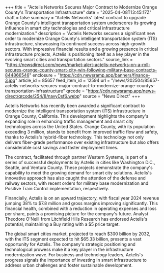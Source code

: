 +++
title = "Actelis Networks Secures Major Contract to Modernize Orange County's Transportation Infrastructure"
date = "2025-04-08T13:45:17Z"
draft = false
summary = "Actelis Networks' latest contract to upgrade Orange County's intelligent transportation system underscores its growing influence in smart city technologies and critical infrastructure modernization."
description = "Actelis Networks secures a significant new order to modernize Orange County's intelligent transportation system (ITS) infrastructure, showcasing its continued success across high-growth sectors. With impressive financial results and a growing presence in critical infrastructure projects, Actelis is positioning itself as a key player in the evolving smart cities and transportation sectors."
source_link = "https://newsdirect.com/news/market-alert-actelis-networks-on-a-roll-secures-orange-county-smart-city-win-following-military-base-contracts-844866546"
enclosure = "https://cdn.newsramp.app/banners/finance-3.jpg"
article_id = 85657
feed_item_id = 12594
url = "/news/202504/85657-actelis-networks-secures-major-contract-to-modernize-orange-countys-transportation-infrastructure"
qrcode = "https://cdn.newsramp.app/news-direct/qrcode/254/8/navyDsf6.webp"
source = "News Direct"
+++

<p>Actelis Networks has recently been awarded a significant contract to modernize the intelligent transportation system (ITS) infrastructure in Orange County, California. This development highlights the company's expanding role in enhancing traffic management and smart city technologies across the United States. Orange County, with its population exceeding 3 million, stands to benefit from improved traffic flow and safety, thanks to Actelis's hybrid-fiber technology. This technology not only delivers fiber-grade performance over existing infrastructure but also offers considerable cost savings and faster deployment times.</p><p>The contract, facilitated through partner Western Systems, is part of a series of successful deployments by Actelis in cities like Washington D.C., Seattle, and Ventura County. These projects demonstrate the company's capability to meet the growing demand for smart city solutions. Actelis's innovative approach has also caught the attention of the defense and railway sectors, with recent orders for military base modernization and Positive Train Control implementation, respectively.</p><p>Financially, Actelis is on an upward trajectory, with fiscal year 2024 revenue jumping 38% to $7.8 million and gross margins improving significantly. This financial health, combined with a reduction in operating expenses and loss per share, paints a promising picture for the company's future. Analyst Theodore O'Neill from Litchfield Hills Research has endorsed Actelis's potential, maintaining a Buy rating with a $5 price target.</p><p>The global smart cities market, projected to reach $300 billion by 2032, with the ITS segment expected to hit $65.33 billion, presents a vast opportunity for Actelis. The company's strategic positioning and technological prowess make it a key player in the infrastructure modernization wave. For business and technology leaders, Actelis's progress signals the importance of investing in smart infrastructure to address urban challenges and foster sustainable development.</p>